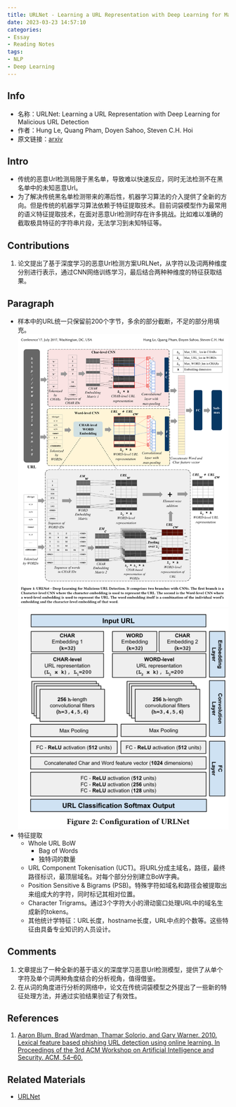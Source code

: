 ```yaml
---
title: URLNet - Learning a URL Representation with Deep Learning for Malicious URL Detection
date: 2023-03-23 14:57:10
categories:
- Essay
- Reading Notes
tags:
- NLP
- Deep Learning
---
```


## Info

* 名称：URLNet: Learning a URL Representation with Deep Learning for Malicious URL Detection
* 作者：Hung Le, Quang Pham, Doyen Sahoo, Steven C.H. Hoi
* 原文链接：[arxiv](https://www.notion.so/URLNet-Learning-a-URL-Representation-with-Deep-Learning-for-Malicious-URL-Detection-cf17c9a112c94c3fb34989937cb65fb7?pvs=4#225ae0a525f64fa8b9d0fdf24a921202)

<!-- more -->

## Intro

* 传统的恶意Url检测局限于黑名单，导致难以快速反应，同时无法检测不在黑名单中的未知恶意Url。
* 为了解决传统黑名单检测带来的滞后性，机器学习算法的介入提供了全新的方向。但是传统的机器学习算法依赖于特征提取技术。目前词袋模型作为最常用的语义特征提取技术，在面对恶意Url检测时存在许多挑战。比如难以准确的截取极具特征的字符串片段，无法学习到未知特征等。

## Contributions

1. 论文提出了基于深度学习的恶意Url检测方案URLNet，从字符以及词两种维度分别进行表示，通过CNN网络训练学习，最后结合两种种维度的特征获取结果。

## Paragraph

* 样本中的URL统一只保留前200个字节，多余的部分截断，不足的部分用<PAD>填充。
![](/img/URLNet/1.png)
![](/img/URLNet/2.png)
* 特征提取
    - Whole URL BoW
        - Bag of Words
        - 独特词的数量
    - URL Component Tokenisation (UCT)。将URL分成主域名，路径，最终路径标识，最顶层域名。对每个部分分别建立BoW字典。
    - Position Sensitive & Bigrams (PSB)。特殊字符如域名和路径会被提取出来组成大的字符，同时标记其相对位置。
    - Character Trigrams。通过3个字符大小的滑动窗口处理URL中的域名生成新的tokens。
    - 其他统计学特征：URL长度，hostname长度，URL中点的个数等。这些特征由具备专业知识的人员设计。

## Comments
1. 文章提出了一种全新的基于语义的深度学习恶意Url检测模型，提供了从单个字符及单个词两种角度结合的分析视角，值得借鉴。
2. 在从词的角度进行分析的网络中，论文在传统词袋模型之外提出了一些新的特征处理方法，并通过实验结果验证了有效性。

## References
1. [Aaron Blum, Brad Wardman, Thamar Solorio, and Gary Warner. 2010. Lexical feature based phishing URL detection using online learning. In Proceedings of the 3rd ACM Workshop on Artificial Intelligence and Security. ACM, 54–60.](https://www.notion.so/URLNet-Learning-a-URL-Representation-with-Deep-Learning-for-Malicious-URL-Detection-cf17c9a112c94c3fb34989937cb65fb7?pvs=4#face0efdfdb3455a9c1b48d6122295f9)

## Related Materials
* [URLNet](https://github.com/Antimalweb/URLNet)